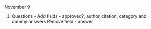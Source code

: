 November 9 
1. Questions - 
Add fields - approved?, author, citation, category and dummy answers
Remove field - answer